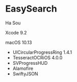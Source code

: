 # EasySearch
Ha Sou

Xcode 9.2

macOS 10.13

- UICircularProgressRing 1.4.1
- TesseractOCRiOS 4.0.0
- SVProgressHUD
- Alamofire
- SwiftyJSON



